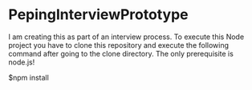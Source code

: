 # PepingInterviewPrototype
I am creating this as part of an interview process.
To execute this Node project you have to clone this repository and execute the following command after going to the clone directory.
The only prerequisite is node.js!


$npm install 
